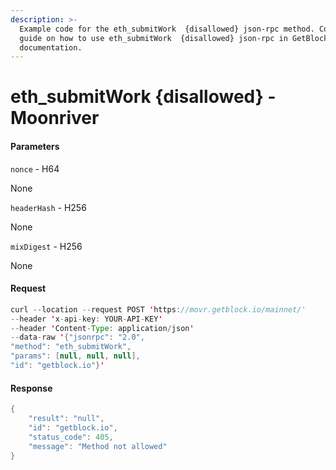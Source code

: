 ```yaml
---
description: >-
  Example code for the eth_submitWork  {disallowed} json-rpc method. Сomplete
  guide on how to use eth_submitWork  {disallowed} json-rpc in GetBlock.io Web3
  documentation.
---
```


# eth\_submitWork {disallowed} - Moonriver

#### Parameters

`nonce` - H64

None

`headerHash` - H256

None

`mixDigest` - H256

None

#### Request

```java
curl --location --request POST 'https://movr.getblock.io/mainnet/' 
--header 'x-api-key: YOUR-API-KEY' 
--header 'Content-Type: application/json' 
--data-raw '{"jsonrpc": "2.0",
"method": "eth_submitWork",
"params": [null, null, null],
"id": "getblock.io"}'
```

#### Response

```java
{
    "result": "null",
    "id": "getblock.io",
    "status_code": 405,
    "message": "Method not allowed"
}
```
